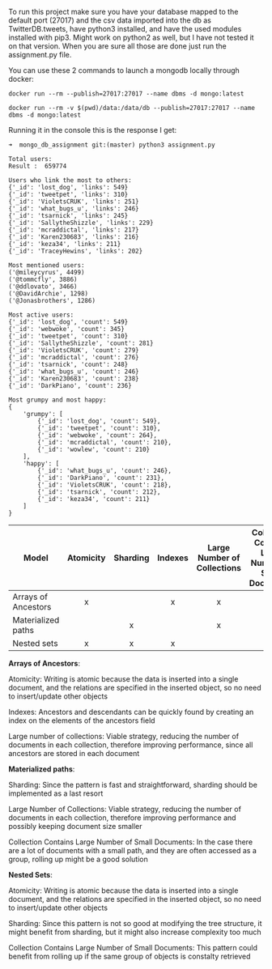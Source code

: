 To run this project make sure you have your database mapped to the default port (27017) and the csv data imported into the db as TwitterDB.tweets, have python3 installed, and have the used modules installed with pip3. Might work on python2 as well, but I have not tested it on that version. When you are sure all those are done just run the assignment.py file.

You can use these 2 commands to launch a mongodb locally through docker:
```
docker run --rm --publish=27017:27017 --name dbms -d mongo:latest
```
```
docker run --rm -v $(pwd)/data:/data/db --publish=27017:27017 --name dbms -d mongo:latest
```


Running it in the console this is the response I get:
```
➜  mongo_db_assignment git:(master) python3 assignment.py

Total users:
Result :  659774

Users who link the most to others:
{'_id': 'lost_dog', 'links': 549}
{'_id': 'tweetpet', 'links': 310}
{'_id': 'VioletsCRUK', 'links': 251}
{'_id': 'what_bugs_u', 'links': 246}
{'_id': 'tsarnick', 'links': 245}
{'_id': 'SallytheShizzle', 'links': 229}
{'_id': 'mcraddictal', 'links': 217}
{'_id': 'Karen230683', 'links': 216}
{'_id': 'keza34', 'links': 211}
{'_id': 'TraceyHewins', 'links': 202}

Most mentioned users:
('@mileycyrus', 4499)
('@tommcfly', 3886)
('@ddlovato', 3466)
('@DavidArchie', 1298)
('@Jonasbrothers', 1286)

Most active users:
{'_id': 'lost_dog', 'count': 549}
{'_id': 'webwoke', 'count': 345}
{'_id': 'tweetpet', 'count': 310}
{'_id': 'SallytheShizzle', 'count': 281}
{'_id': 'VioletsCRUK', 'count': 279}
{'_id': 'mcraddictal', 'count': 276}
{'_id': 'tsarnick', 'count': 248}
{'_id': 'what_bugs_u', 'count': 246}
{'_id': 'Karen230683', 'count': 238}
{'_id': 'DarkPiano', 'count': 236}

Most grumpy and most happy:
{
	'grumpy': [
		{'_id': 'lost_dog', 'count': 549},
        {'_id': 'tweetpet', 'count': 310},
        {'_id': 'webwoke', 'count': 264},
        {'_id': 'mcraddictal', 'count': 210},
        {'_id': 'wowlew', 'count': 210}
    ],
 	'happy': [
 		{'_id': 'what_bugs_u', 'count': 246},
        {'_id': 'DarkPiano', 'count': 231},
        {'_id': 'VioletsCRUK', 'count': 218},
        {'_id': 'tsarnick', 'count': 212},
        {'_id': 'keza34', 'count': 211}
    ]
}
```


Model | Atomicity | Sharding |Indexes |Large Number of Collections | Collection Contains Large Number of Small Documents
----|:----:|:----:|:----:|:----:|:----:
Arrays of Ancestors	|x| |x|x| |
Materialized paths  | |x ||x|x|
Nested sets			|x|x|x|| |


**Arrays of Ancestors**:

Atomicity: Writing is atomic because the data is inserted into a single document, and the relations are specified in the inserted object, so no need to insert/update other objects

Indexes: Ancestors and descendants can be quickly found by creating an index on the elements of the ancestors field

Large number of collections: Viable strategy, reducing the number of documents in each collection, therefore improving performance, since all ancestors are stored in each document


**Materialized paths**:

Sharding: Since the pattern is fast and straightforward, sharding should be implemented as a last resort

Large Number of Collections: Viable strategy, reducing the number of documents in each collection, therefore improving performance and possibly keeping document size smaller

Collection Contains Large Number of Small Documents: In the case there are a lot of documents with a small path, and they are often accessed as a group, rolling up might be a good solution


**Nested Sets**:

Atomicity: Writing is atomic because the data is inserted into a single document, and the relations are specified in the inserted object, so no need to insert/update other objects

Sharding: Since this pattern is not so good at modifying the tree structure, it might benefit from sharding, but it might also increase complexity too much

Collection Contains Large Number of Small Documents: This pattern could benefit from rolling up if the same group of objects is constalty retrieved

